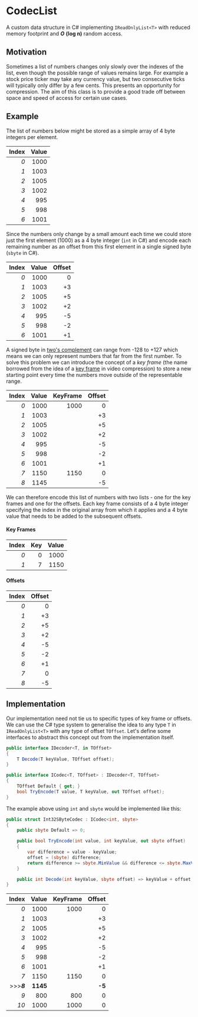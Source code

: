# CodecList
A custom data structure in C# implementing `IReadOnlyList<T>` with reduced memory footprint and ***O*** **(log n)** random access.
## Motivation
Sometimes a list of numbers changes only slowly over the indexes of the list, even though the possible range of values remains large. For example a stock price ticker may take any currency value, but two consecutive ticks will typically only differ by a few cents. This presents an opportunity for compression. The aim of this class is to provide a good trade off between space and speed of access for certain use cases.
## Example
The list of numbers below might be stored as a simple array of 4 byte integers per element.

| Index  | Value |
| ------:|------:|
| *0*      | 1000  |
| *1*      | 1003  |
| *2*      | 1005  |
| *3*      | 1002  |
| *4*      | 995   |
| *5*      | 998   |
| *6*      | 1001  |

Since the numbers only change by a small amount each time we could store just the first element (1000) as a 4 byte integer (`int` in C#) and encode each remaining number as an offset from this first element in a single signed byte (`sbyte` in C#).

| Index  | Value | Offset |
| ------:|------:|-------:|
| *0*      | 1000  | 0      |
| *1*      | 1003  | +3      |
| *2*      | 1005  | +5      |
| *3*      | 1002  | +2      |
| *4*      | 995   | -5      |
| *5*      | 998   | -2      |
| *6*      | 1001  | +1      |

A signed byte in [two's complement](https://en.wikipedia.org/wiki/Two%27s_complement) can range from -128 to +127 which means we can only represent numbers that far from the first number. To solve this problem we can introduce the concept of a *key frame* (the name borrowed from the idea of a [key frame](https://en.wikipedia.org/wiki/Key_frame) in video compression) to store a new starting point every time the numbers move outside of the representable range.

| Index  | Value | KeyFrame | Offset |
| ------:|------:|---------:|-------:|
| *0*      | 1000  | 1000     | 0      |
| *1*      | 1003  |          | +3     |
| *2*      | 1005  |          | +5     |
| *3*      | 1002  |          | +2     |
| *4*      | 995   |          | -5     |
| *5*      | 998   |          | -2     |
| *6*      | 1001  |          | +1     |
| *7*      | 1150  | 1150     | 0      |
| *8*      | 1145  |          | -5     |

We can therefore encode this list of numbers with two lists - one for the key frames and one for the offsets. Each key frame consists of a 4 byte integer specifying the index in the original array from which it applies and a 4 byte value that needs to be added to the subsequent offsets.

#### Key Frames
| Index | Key | Value |
| -----:| ---:| -----:|
| *0*     | 0   | 1000  |
| *1*     | 7   | 1150  |

#### Offsets
| Index  | Offset |
| ------:|-------:|
| *0*      | 0      |
| *1*      | +3     |
| *2*      | +5     |
| *3*      | +2     |
| *4*      | -5     |
| *5*      | -2     |
| *6*      | +1     |
| *7*      | 0      |
| *8*      | -5     |

## Implementation
Our implementation need not tie us to specific types of key frame or offsets. We can use the C# type system to generalise the idea to any type `T` in `IReadOnlyList<T>` with any type of offset `TOffset`. Let's define some interfaces to abstract this concept out from the implementation itself.
```C#
public interface IDecoder<T, in TOffset>
{
    T Decode(T keyValue, TOffset offset);
}

public interface ICodec<T, TOffset> : IDecoder<T, TOffset>
{
    TOffset Default { get; }
    bool TryEncode(T value, T keyValue, out TOffset offset);
}
```
The example above using `int` and `sbyte` would be implemented like this:

``` C#
public struct Int32SByteCodec : ICodec<int, sbyte>
{
    public sbyte Default => 0;

    public bool TryEncode(int value, int keyValue, out sbyte offset)
    {
        var difference = value - keyValue;
        offset = (sbyte) difference;
        return difference >= sbyte.MinValue && difference <= sbyte.MaxValue;
    }

    public int Decode(int keyValue, sbyte offset) => keyValue + offset;
}
```

| Index  | Value | KeyFrame | Offset |
| ------:|------:|---------:|-------:|
| *0*      | 1000  | 1000     | 0      |
| *1*      | 1003  |          | +3     |
| *2*      | 1005  |          | +5     |
| *3*      | 1002  |          | +2     |
| *4*      | 995   |          | -5     |
| *5*      | 998   |          | -2     |
| *6*      | 1001  |          | +1     |
| *7*      | 1150  | 1150     | 0      |
| >>>***8***  | **1145**  |          | **-5**     |
| *9*      | 800   | 800      | 0      |
| *10*     | 1000  | 1000     | 0     |

